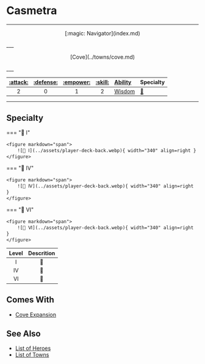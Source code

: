 # Casmetra

___
<p style="text-align: center;" markdown>[:magic: Navigator](index.md)</p>
___
<p style="text-align: center;" markdown>[Cove](../towns/cove.md)</p>
___

| [:attack:](../statistics/attack.md) | [:defense:](../statistics/defense.md) | [:empower:](../statistics/power.md) | [:skill:](../statistics/knowledge.md) | [Ability](../abilities/index.md) | Specialty |
| :---: | :---: | :---: | :---: | :--- | :--- |
| 2 | 0 | 1 | 2 | [Wisdom](../abilities/wisdom.md) | [🚧](#specialty) |

___


## Specialty

=== "🚧 Ⅰ"

    <figure markdown="span">
        ![🚧 Ⅰ](../assets/player-deck-back.webp){ width="340" align=right }
    </figure>

=== "🚧 Ⅳ"

    <figure markdown="span">
        ![🚧 Ⅳ](../assets/player-deck-back.webp){ width="340" align=right }
    </figure>

=== "🚧 Ⅵ"

    <figure markdown="span">
        ![🚧 Ⅵ](../assets/player-deck-back.webp){ width="340" align=right }
    </figure>


| Level | Descrition |
| :---: | :---: |
| Ⅰ | 🚧 |
| Ⅳ | 🚧 |
| Ⅵ | 🚧 |


## Comes With

- [Cove Expansion](../content.md)


## See Also

- [List of Heroes](index.md)
- [List of Towns](../towns/index.md)
